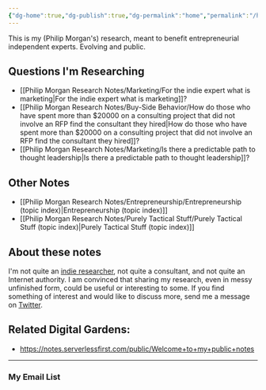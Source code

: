 ```yaml
---
{"dg-home":true,"dg-publish":true,"dg-permalink":"home","permalink":"/home/","tags":"gardenEntry"}
---
```


This is my (Philip Morgan's) research, meant to benefit entrepreneurial independent experts. Evolving and public.

## Questions I'm Researching

- [[Philip Morgan Research Notes/Marketing/For the indie expert what is marketing|For the indie expert what is marketing]]?
- [[Philip Morgan Research Notes/Buy-Side Behavior/How do those who have spent more than $20000 on a consulting project that did not involve an RFP find the consultant they hired|How do those who have spent more than $20000 on a consulting project that did not involve an RFP find the consultant they hired]]?
- [[Philip Morgan Research Notes/Marketing/Is there a predictable path to thought leadership|Is there a predictable path to thought leadership]]?

## Other Notes

- [[Philip Morgan Research Notes/Entrepreneurship/Entrepreneurship (topic index)|Entrepreneurship (topic index)]]
- [[Philip Morgan Research Notes/Purely Tactical Stuff/Purely Tactical Stuff (topic index)|Purely Tactical Stuff (topic index)]]


## About these notes

I'm not quite an [indie researcher](https://andymatuschak.org/2020/), not quite a consultant, and not quite an Internet authority. I am convinced that sharing my research, even in messy unfinished form, could be useful or interesting to some. If you find something of interest and would like to discuss more, send me a message on [Twitter](https://twitter.com/Philip_Morgan).

## Related Digital Gardens:

- <https://notes.serverlessfirst.com/public/Welcome+to+my+public+notes>


<div class="transclusion">

---

### My Email List

&nbsp;

<script async data-uid="7f3b9aa331" src="https://philip-morgan-consulting.ck.page/7f3b9aa331/index.js"></script>
</div>

